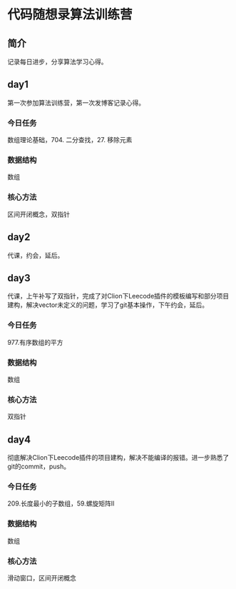 # 代码随想录算法训练营

## 简介
记录每日进步，分享算法学习心得。

## day1
第一次参加算法训练营，第一次发博客记录心得。

### 今日任务
数组理论基础，704. 二分查找，27. 移除元素  

### 数据结构
数组

### 核心方法
区间开闭概念，双指针

## day2
代课，约会，延后。

## day3
代课，上午补写了双指针，完成了对Clion下Leecode插件的模板编写和部分项目建构，解决vector未定义的问题，学习了git基本操作，下午约会，延后。

### 今日任务
977.有序数组的平方

### 数据结构
数组

### 核心方法
双指针

## day4
彻底解决Clion下Leecode插件的项目建构，解决不能编译的报错。进一步熟悉了git的commit，push。

### 今日任务
209.长度最小的子数组，59.螺旋矩阵II

### 数据结构
数组

### 核心方法
滑动窗口，区间开闭概念
